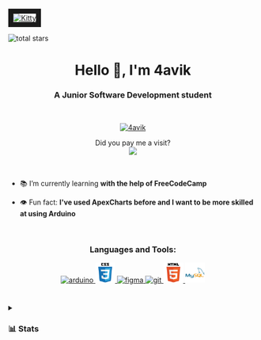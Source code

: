 <a href="https://soundcloud.com/minuskx/bit1?in=minuskx/sets/byte-1&utm_source=clipboard&utm_medium=text&utm_campaign=social_sharing" target="_blank"><img src="https://res.cloudinary.com/dk-find-out/image/upload/q_80,w_1920,f_auto/DCTM_Penguin_UK_DK_AL697473_RGB_PNG_namnse.jpg" 
alt="Kitty" width="100" height="100" border="10" /></a>

<p>
      <a href="https://github.com/4avik?tab=repositories&sort=stargazers">
       <img align="left" alt="total stars" title="Total stars on GitHub" src="https://custom-icon-badges.demolab.com/github/stars/4avik?color=263f4e&style=for-the-badge&labelColor=0f2a3b&logo=star&logoColor=ffe599"/></a>
</p>
 
<h1 align="center">Hello 👋, I'm 4avik</h1>
<h3 align="center">A Junior Software Development student</h3>



 
<p align="center"> <a href="https://github.com/ryo-ma/github-profile-trophy"><img src="https://github-profile-trophy.vercel.app/?username=4avik&theme=onedark&no-bg=true&no-frame=true&margin-w=2" alt="4avik" /></a> </p>


 
<p align="center">
   Did you pay me a visit?<br>
  <img src="https://profile-counter.glitch.me/{4avik}/count.svg" />
</p>

 
- 📚 I’m currently learning **with the help of FreeCodeCamp**

- 👁 Fun fact: **I've used ApexCharts before and I want to be more skilled at using Arduino**

 

<h3 align="center">Languages and Tools:</h3>
<p align="center"> <a href="https://www.arduino.cc/" target="_blank" rel="noreferrer"> <img src="https://cdn.worldvectorlogo.com/logos/arduino-1.svg" alt="arduino" width="40" height="40"/> </a> <a href="https://www.w3schools.com/css/" target="_blank" rel="noreferrer"> <img src="https://raw.githubusercontent.com/devicons/devicon/master/icons/css3/css3-original-wordmark.svg" alt="css3" width="40" height="40"/> </a> <a href="https://www.figma.com/" target="_blank" rel="noreferrer"> <img src="https://www.vectorlogo.zone/logos/figma/figma-icon.svg" alt="figma" width="40" height="40"/> </a> <a href="https://git-scm.com/" target="_blank" rel="noreferrer"> <img src="https://www.vectorlogo.zone/logos/git-scm/git-scm-icon.svg" alt="git" width="40" height="40"/> </a> <a href="https://www.w3.org/html/" target="_blank" rel="noreferrer"> <img src="https://raw.githubusercontent.com/devicons/devicon/master/icons/html5/html5-original-wordmark.svg" alt="html5" width="40" height="40"/> </a> <a href="https://www.mysql.com/" target="_blank" rel="noreferrer"> <img src="https://raw.githubusercontent.com/devicons/devicon/master/icons/mysql/mysql-original-wordmark.svg" alt="mysql" width="40" height="40"/> </a> </p>


#
  <details>
  <summary><h3>📊 Stats</h3></summary>

  <p><img align="right" width="410" src="https://github-readme-stats.vercel.app/api/top-langs?username=4avik&show_icons=true&theme=merko&title_color=8611a6&text_color=2ebca6&bg_color=1a191a&locale=en&layout=compact" alt="Most used languages" /></p>


  <p>&nbsp;<img align="left" width="410" src="https://github-readme-stats.vercel.app/api?username=4avik&show_icons=true&theme=merko&title_color=116da6&text_color=2ebca6&bg_color=1a191a&locale=en" alt="Github stats" /></p>

  <p align="left"><img align="center" width="410" src="https://streak-stats.demolab.com/?user=4avik&theme=gruvbox&border_radius=4.5" alt="Current streak" /></p>
  
<a href="https://media.istockphoto.com/id/1018078858/photo/gorgeous-ginger-cat-on-isolated-black-background.jpg?s=612x612&w=0&k=20&c=47yGoaN8LMsLCMKhScisycwaGnZdKTNvdTq61mHTLBo=" target="_blank"><img align="right" src="https://www.killarneycat.com/wp-content/uploads/sites/257/2022/04/17-1.png" 
alt="Kitty" width="100" height="100" border="10" /></a>
  
<!---
4avik/4avik is a ✨ special ✨ repository because its `README.md` (this file) appears on your GitHub profile.
You can click the Preview link to take a look at your changes.
--->
